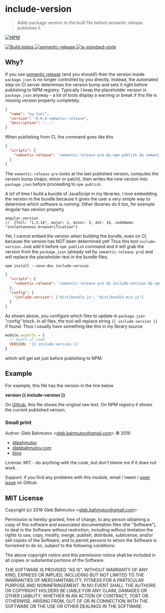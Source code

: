 # include-version

> Adds package version to the built file before semantic release publishes it

[![NPM][npm-icon] ][npm-url]

[![Build status][ci-image] ][ci-url]
[![semantic-release][semantic-image] ][semantic-url]
[![js-standard-style][standard-image]][standard-url]

## Why?

If you use [semantic release](https://github.com/semantic-release/semantic-release) 
(and you should!) then the version inside `package.json` is no longer controlled by you directly.
Instead, the automated step on CI server determines the version bump and sets it right before
publishing to NPM registry. Typically I keep the placeholder version in `package.json` anyway -
a lot of tools display a warning or break if this file is missing version property completely.

```json
{
  "name": "my-tool",
  "version": "0.0.0-semantic-release",
  "description": "..."
}
```

When publishing from CI, the command goes like this

```json
{
  "scripts": {
    "semantic-release": "semantic-release pre && npm publish && semantic-release post"
  }
}
```

The `semantic-release pre` looks at the last published version, computes the version bump
(major, minor or patch), then writes the new version into `package.json` before proceeding
to `npm publish`.

A lof of time I build a bundle of JavaScript in my libraries. I love embedding the version
in the bundle because it gives the user a very simple way to determine which software is running.
Other libraries do it too, for example Angular has version property

```
angular.version
//  {full: "1.3.14", major: 1, minor: 3, dot: 14, codeName: "instantaneous-browserification"}
```

Yet, I cannot embed the version when building the bundle, even on CI, because the version has
NOT been determined yet! Thus this tool `include-version`. Just add it before `npm publish`
command and it will grab the version from the `package.json` (already set by 
`semantic-release pre`) and will replace the placeholder text in the bundle files.

    npm install --save-dev include-version
```json
{
  "scripts": {
    "semantic-release": "semantic-release pre && include-version && npm publish && semantic-release post"
  },
  "config": {
    "include-version": ["dist/bundle.js", "dist/bundle-min.js"]
  }
}
```

As shown above, you configure which files to update in `package.json` "config" block.
In all files, the tool will replace string `{{ include-version }}` if found. Thus I usually
have something like this in my library source

```js
module.exports = {
  // bunch of code
  VERSION: '{{ include-version }}'
}
```

which will get set just before publishing to NPM.

## Example

For example, this file has the version in the line below

**version {{ include-version }}**

On [Github](https://github.com/bahmutov/include-version#example), 
this file shows the original raw text. 
On NPM registry it shows the current published version.

### Small print

Author: Gleb Bahmutov &lt;gleb.bahmutov@gmail.com&gt; &copy; 2016


* [@bahmutov](https://twitter.com/bahmutov)
* [glebbahmutov.com](http://glebbahmutov.com)
* [blog](http://glebbahmutov.com/blog)


License: MIT - do anything with the code, but don't blame me if it does not work.

Support: if you find any problems with this module, email / tweet /
[open issue](https://github.com/bahmutov/include-version/issues) on Github

## MIT License

Copyright (c) 2016 Gleb Bahmutov &lt;gleb.bahmutov@gmail.com&gt;

Permission is hereby granted, free of charge, to any person
obtaining a copy of this software and associated documentation
files (the "Software"), to deal in the Software without
restriction, including without limitation the rights to use,
copy, modify, merge, publish, distribute, sublicense, and/or sell
copies of the Software, and to permit persons to whom the
Software is furnished to do so, subject to the following
conditions:

The above copyright notice and this permission notice shall be
included in all copies or substantial portions of the Software.

THE SOFTWARE IS PROVIDED "AS IS", WITHOUT WARRANTY OF ANY KIND,
EXPRESS OR IMPLIED, INCLUDING BUT NOT LIMITED TO THE WARRANTIES
OF MERCHANTABILITY, FITNESS FOR A PARTICULAR PURPOSE AND
NONINFRINGEMENT. IN NO EVENT SHALL THE AUTHORS OR COPYRIGHT
HOLDERS BE LIABLE FOR ANY CLAIM, DAMAGES OR OTHER LIABILITY,
WHETHER IN AN ACTION OF CONTRACT, TORT OR OTHERWISE, ARISING
FROM, OUT OF OR IN CONNECTION WITH THE SOFTWARE OR THE USE OR
OTHER DEALINGS IN THE SOFTWARE.

[npm-icon]: https://nodei.co/npm/include-version.png?downloads=true
[npm-url]: https://npmjs.org/package/include-version
[ci-image]: https://travis-ci.org/bahmutov/include-version.png?branch=master
[ci-url]: https://travis-ci.org/bahmutov/include-version
[semantic-image]: https://img.shields.io/badge/%20%20%F0%9F%93%A6%F0%9F%9A%80-semantic--release-e10079.svg
[semantic-url]: https://github.com/semantic-release/semantic-release
[standard-image]: https://img.shields.io/badge/code%20style-standard-brightgreen.svg
[standard-url]: http://standardjs.com/
